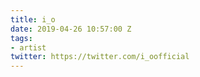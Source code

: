 ```yaml
---
title: i_o
date: 2019-04-26 10:57:00 Z
tags:
- artist
twitter: https://twitter.com/i_oofficial
---
```


